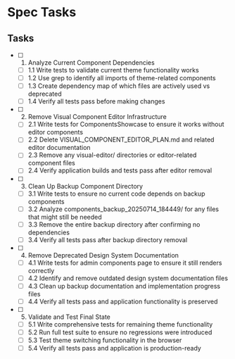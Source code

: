 # Spec Tasks

## Tasks

- [ ] 1. Analyze Current Component Dependencies
  - [ ] 1.1 Write tests to validate current theme functionality works
  - [ ] 1.2 Use grep to identify all imports of theme-related components
  - [ ] 1.3 Create dependency map of which files are actively used vs deprecated
  - [ ] 1.4 Verify all tests pass before making changes

- [ ] 2. Remove Visual Component Editor Infrastructure  
  - [ ] 2.1 Write tests for ComponentsShowcase to ensure it works without editor components
  - [ ] 2.2 Delete VISUAL_COMPONENT_EDITOR_PLAN.md and related editor documentation
  - [ ] 2.3 Remove any visual-editor/ directories or editor-related component files
  - [ ] 2.4 Verify application builds and tests pass after editor removal

- [ ] 3. Clean Up Backup Component Directory
  - [ ] 3.1 Write tests to ensure no current code depends on backup components
  - [ ] 3.2 Analyze components_backup_20250714_184449/ for any files that might still be needed
  - [ ] 3.3 Remove the entire backup directory after confirming no dependencies
  - [ ] 3.4 Verify all tests pass after backup directory removal

- [ ] 4. Remove Deprecated Design System Documentation
  - [ ] 4.1 Write tests for admin components page to ensure it still renders correctly
  - [ ] 4.2 Identify and remove outdated design system documentation files
  - [ ] 4.3 Clean up backup documentation and implementation progress files
  - [ ] 4.4 Verify all tests pass and application functionality is preserved

- [ ] 5. Validate and Test Final State
  - [ ] 5.1 Write comprehensive tests for remaining theme functionality
  - [ ] 5.2 Run full test suite to ensure no regressions were introduced
  - [ ] 5.3 Test theme switching functionality in the browser
  - [ ] 5.4 Verify all tests pass and application is production-ready